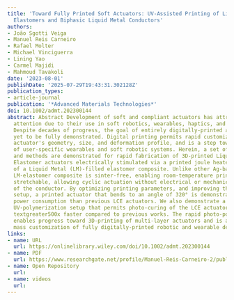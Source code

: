 ```yaml
---
title: 'Toward Fully Printed Soft Actuators: UV‐Assisted Printing of Liquid Crystal
  Elastomers and Biphasic Liquid Metal Conductors'
authors:
- João Sgotti Veiga
- Manuel Reis Carneiro
- Rafael Molter
- Michael Vinciguerra
- Lining Yao
- Carmel Majidi
- Mahmoud Tavakoli
date: '2023-08-01'
publishDate: '2025-07-29T19:43:31.302128Z'
publication_types:
- article-journal
publication: '*Advanced Materials Technologies*'
doi: 10.1002/admt.202300144
abstract: Abstract Development of soft and compliant actuators has attracted tremendous
  attention due to their use in soft robotics, wearables, haptics, and assistive devices.
  Despite decades of progress, the goal of entirely digitally‐printed actuators has
  yet to be fully demonstrated. Digital printing permits rapid customization of the
  actuator's geometry, size, and deformation profile, and is a step toward mass customization
  of user‐specific wearables and soft robotic systems. Herein, a set of materials
  and methods are demonstrated for rapid fabrication of 3D‐printed Liquid Crystal
  Elastomer actuators electrically stimulated via a printed joule heater composed
  of a Liquid Metal (LM)‐filled elastomer composite. Unlike other Ag‐based inks, this
  LM‐elastomer composite is sinter‐free, enabling room‐temperature printing, and is
  stretchable, allowing cyclic actuation without electrical or mechanical failure
  of the conductor. By optimizing printing parameters, and improving the photo‐polymerization
  setup, a printed actuator that bends to an angle of 320° is demonstrated, with lower
  power consumption than previous LCE actuators. We also demonstrate a customized
  UV‐polymerization setup that permits photo‐curing of the LCE actuator in ≈90s, i.e.,
  textgreater500x faster compared to previous works. The rapid photo‐polymerization
  enables progress toward 3D‐printing of multi‐layer actuators and is a step toward
  mass customization of fully digitally‐printed robotic and wearable devices.
links:
- name: URL
  url: https://onlinelibrary.wiley.com/doi/10.1002/admt.202300144
- name: PDF
  url: https://www.researchgate.net/profile/Manuel-Reis-Carneiro-2/publication/370325046_Toward_Fully_Printed_Soft_Actuators_UV-Assisted_Printing_of_Liquid_Crystal_Elastomers_and_Biphasic_Liquid_Metal_Conductors/links/644ac96b97449a0e1a608dbb/Toward-Fully-Printed-Soft-Actuators-UV-Assisted-Printing-of-Liquid-Crystal-Elastomers-and-Biphasic-Liquid-Metal-Conductors.pdf
- name: Open Repository
  url: 
- name: videos
  url: 
---
```

